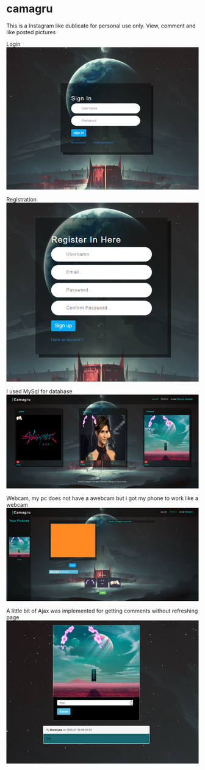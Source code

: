 # camagru

This is a Instagram like dublicate for personal use only. View, comment and like posted pictures

Login
![Screenshot](login.png)

Registration
![Screenshot](signin.png)

I used MySql for database
![Screenshot](index.png)

Webcam, my pc does not have a awebcam but i got my phone to work like a webcam 
![Screenshot](webcam.png)

A little bit of Ajax was implemented for getting comments without refreshing page 
![Screenshot](comments.png)

